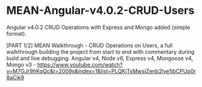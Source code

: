 # MEAN-Angular-v4.0.2-CRUD-Users
Angular v4.0.2 CRUD Operations with Express and Mongo added (simple format).

[PART 1/2] MEAN Walkthrough - CRUD Operations on Users, a full walkthrough building the project from start to end with commentary during build and live debugging. 
Angular v4, Node v6, Express v4, Mongoose v4, Mongo v3 - https://www.youtube.com/watch?v=M7GJr9hKqQc&t=2009s&index=1&list=PLQKjTsMwsjZenb2lye1ibCPUp0r8aCjk9
